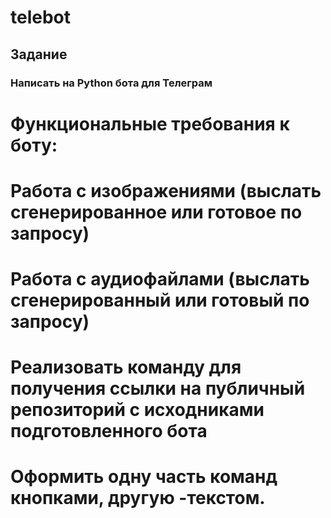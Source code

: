 # telebot
## Задание 
### Написать на Python бота для Телеграм
# Функциональные требования к боту:
# Работа с изображениями (выслать сгенерированное или готовое по запросу)
# Работа с аудиофайлами (выслать сгенерированный или готовый по запросу)
# Реализовать команду для получения ссылки на публичный репозиторий с исходниками подготовленного бота
# Оформить одну часть команд кнопками, другую -текстом. 
